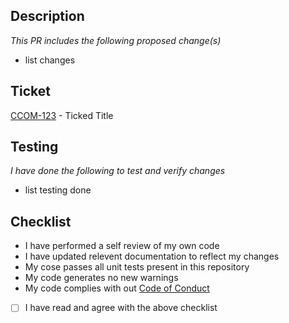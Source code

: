 ## Description
*This PR includes the following proposed change(s)*

- list changes

## Ticket
[CCOM-123](replace_with_link_to_Jira_ticket) - Ticked Title

## Testing
*I have done the following to test and verify changes*

- list testing done

## Checklist

- I have performed a self review of my own code
- I have updated relevent documentation to reflect my changes
- My cose passes all unit tests present in this repository
- My code generates no new warnings
- My code complies with out [Code of Conduct](replace_with_like_to_code_of_conduct)
  
- [ ] I have read and agree with the above checklist
      
